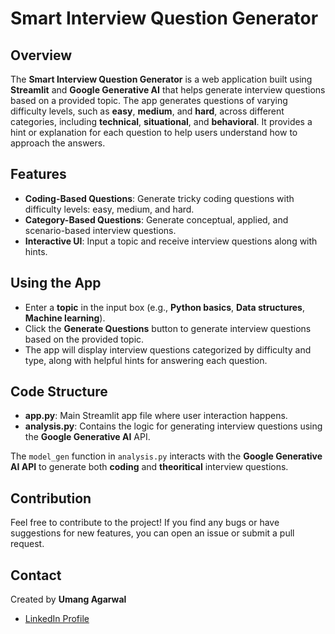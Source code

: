 # Smart Interview Question Generator

## Overview

The **Smart Interview Question Generator** is a web application built using **Streamlit** and **Google Generative AI** that helps generate interview questions based on a provided topic. The app generates questions of varying difficulty levels, such as **easy**, **medium**, and **hard**, across different categories, including **technical**, **situational**, and **behavioral**. It provides a hint or explanation for each question to help users understand how to approach the answers.

## Features

- **Coding-Based Questions**: Generate tricky coding questions with difficulty levels: easy, medium, and hard.
- **Category-Based Questions**: Generate conceptual, applied, and scenario-based interview questions.
- **Interactive UI**: Input a topic and receive interview questions along with hints.

## Using the App

- Enter a **topic** in the input box (e.g., **Python basics**, **Data structures**, **Machine learning**).
- Click the **Generate Questions** button to generate interview questions based on the provided topic.
- The app will display interview questions categorized by difficulty and type, along with helpful hints for answering each question.

## Code Structure

- **app.py**: Main Streamlit app file where user interaction happens.
- **analysis.py**: Contains the logic for generating interview questions using the **Google Generative AI** API.
  
The `model_gen` function in `analysis.py` interacts with the **Google Generative AI API** to generate both **coding** and **theoritical** interview questions.

## Contribution

Feel free to contribute to the project! If you find any bugs or have suggestions for new features, you can open an issue or submit a pull request.

## Contact

Created by **Umang Agarwal**

- [LinkedIn Profile](https://www.linkedin.com/in/umangagarwal08/)
